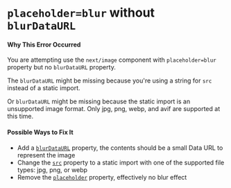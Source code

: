 # `placeholder=blur` without `blurDataURL`

#### Why This Error Occurred

You are attempting use the `next/image` component with `placeholder=blur` property but no `blurDataURL` property.

The `blurDataURL` might be missing because you're using a string for `src` instead of a static import.

Or `blurDataURL` might be missing because the static import is an unsupported image format. Only jpg, png, webp, and avif are supported at this time.

#### Possible Ways to Fix It

- Add a [`blurDataURL`](https://nextjs.org/docs/api-reference/next/image#blurdataurl) property, the contents should be a small Data URL to represent the image
- Change the [`src`](https://nextjs.org/docs/api-reference/next/image#src) property to a static import with one of the supported file types: jpg, png, or webp
- Remove the [`placeholder`](https://nextjs.org/docs/api-reference/next/image#placeholder) property, effectively no blur effect
